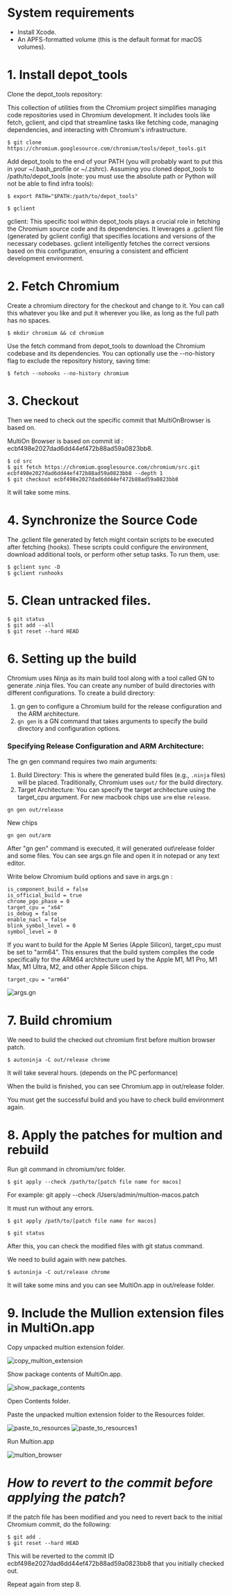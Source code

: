 # System requirements
- Install Xcode.
- An APFS-formatted volume (this is the default format for macOS volumes).

# 1. Install depot_tools

Clone the depot_tools repository:

This collection of utilities from the Chromium project simplifies managing code repositories used in Chromium development. It includes tools like fetch, gclient, and cipd that streamline tasks like fetching code, managing dependencies, and interacting with Chromium's infrastructure.

```
$ git clone https://chromium.googlesource.com/chromium/tools/depot_tools.git
```

Add depot_tools to the end of your PATH (you will probably want to put this in your ~/.bash_profile or ~/.zshrc). Assuming you cloned depot_tools to /path/to/depot_tools (note: you must use the absolute path or Python will not be able to find infra tools):



```
$ export PATH="$PATH:/path/to/depot_tools"
```

```
$ gclient
```
gclient: This specific tool within depot_tools plays a crucial role in fetching the Chromium source code and its dependencies. It leverages a .gclient file (generated by gclient config) that specifies locations and versions of the necessary codebases. gclient intelligently fetches the correct versions based on this configuration, ensuring a consistent and efficient development environment.


# 2. Fetch Chromium

Create a chromium directory for the checkout and change to it. You can call this whatever you like and put it wherever you like, as long as the full path has no spaces.

```
$ mkdir chromium && cd chromium
```

Use the fetch command from depot_tools to download the Chromium codebase and its dependencies. You can optionally use the --no-history flag to exclude the repository history, saving time:
```
$ fetch --nohooks --no-history chromium
```

# 3. Checkout

Then we need to check out the specific commit that MultiOnBrowser is based on.

MultiOn Browser is based on commit id : ecbf498e2027dad6dd44ef472b88ad59a0823bb8.

```
$ cd src
$ git fetch https://chromium.googlesource.com/chromium/src.git ecbf498e2027dad6dd44ef472b88ad59a0823bb8 --depth 1
$ git checkout ecbf498e2027dad6dd44ef472b88ad59a0823bb8
```

It will take some mins.

# 4. Synchronize the Source Code

The .gclient file generated by fetch might contain scripts to be executed after fetching (hooks). These scripts could configure the environment, download additional tools, or perform other setup tasks. To run them, use:

```
$ gclient sync -D
$ gclient runhooks
```

# 5. Clean untracked files.
```
$ git status
$ git add --all
$ git reset --hard HEAD
```

# 6. Setting up the build

Chromium uses Ninja as its main build tool along with a tool called GN to generate .ninja files. You can create any number of build directories with different configurations. To create a build directory:

1. gn gen to configure a Chromium build for the release configuration and the ARM architecture.
2. `gn gen` is a GN command that takes arguments to specify the build directory and configuration options.

### Specifying Release Configuration and ARM Architecture:
The gn gen command requires two main arguments:
1. Build Directory: This is where the generated build files (e.g., `.ninja` files) will be placed. Traditionally, Chromium uses `out/` for the build directory.
2. Target Architecture: You can specify the target architecture using the target_cpu argument. For new macbook chips use `arm` else `release`.

```
gn gen out/release
```
New chips
```
gn gen out/arm
```

After "gn gen" command is executed, it will generated out\release folder and some files.
You can see args.gn file and open it in notepad or any text editor.

Write below Chromium build options and save in args.gn :
```
is_component_build = false
is_official_build = true
chrome_pgo_phase = 0
target_cpu = "x64"
is_debug = false
enable_nacl = false
blink_symbol_level = 0
symbol_level = 0
```

If you want to build for the Apple M Series (Apple Silicon), target_cpu must be set to "arm64".
This ensures that the build system compiles the code specifically for the ARM64 architecture used by the Apple M1, M1 Pro, M1 Max, M1 Ultra, M2, and other Apple Silicon chips.

```
target_cpu = "arm64"
```

![args.gn](./img_win/args.gn.png)

# 7. Build chromium

We need to build the checked out chromium first before multion browser patch.

```
$ autoninja -C out/release chrome
```

It will take several hours. (depends on the PC performance)

When the build is finished, you can see Chromium.app in out/release folder. 

You must get the successful build and you have to check build environment again.

# 8. Apply the patches for multion and rebuild

Run git command in chromium/src folder.

```
$ git apply --check /path/to/[patch file name for macos]
```

For example: git apply --check /Users/admin/multion-macos.patch

It must run without any errors.

```
$ git apply /path/to/[patch file name for macos]

$ git status
```
After this, you can check the modified files with git status command.

We need to build again with new patches.

```
$ autoninja -C out/release chrome
```
It will take some mins and you can see MultiOn.app in out/release folder.

# 9. Include the Mullion extension files in MultiOn.app

Copy unpacked multion extension folder. 

![copy_multion_extension](./img_mac/copy_multion_extension_folder.png)

Show package contents of MultiOn.app.

![show_package_contents](./img_mac/show_package_contents.png)

Open Contents folder.

Paste the unpacked multion extension folder to the Resources folder.

![paste_to_resources](./img_mac/paste_to_resources.png)
![paste_to_resources1](./img_mac/paste_to_resources1.png)

Run Multion.app

![multion_browser](./img_mac/multion_browser.png)



# _How to revert to the commit before applying the patch_?

If the patch file has been modified and you need to revert back to the initial Chromium commit, do the following:

```
$ git add .
$ git reset --hard HEAD
```

This will be reverted to the commit ID ecbf498e2027dad6dd44ef472b88ad59a0823bb8 that you initially checked out.

Repeat again from step 8.

